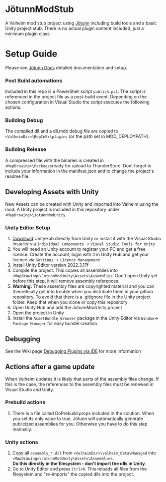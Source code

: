 # JötunnModStub

A Valheim mod stub project using [Jötunn](https://github.com/Valheim-Modding/Jotunn) including build tools and a basic Unity project stub.
There is no actual plugin content included, just a minimum plugin class. 

#  Setup Guide

Please see [Jötunn Docs](https://valheim-modding.github.io/Jotunn/guides/overview.html) detailed documentation and setup.

### Post Build automations

Included in this repo is a PowerShell script `publish.ps1`.
The script is referenced in the project file as a post-build event.
Depending on the chosen configuration in Visual Studio the script executes the following actions.

### Building Debug

The compiled dll and a dll.mdb debug file are copied to `<ValheimDir>\BepInEx\plugins` (or the path set in MOD_DEPLOYPATH).

### Building Release

A compressed file with the binaries is created in `<MapDrawing>\Packages`ready for upload to ThunderStore.
Dont forget to include your information in the manifest.json and to change the project's readme file.

## Developing Assets with Unity

New Assets can be created with Unity and imported into Valheim using the mod.
A Unity project is included in this repository under `<MapDrawing>\JotunnModUnity`.

### Unity Editor Setup

1. [Download](https://public-cdn.cloud.unity3d.com/hub/prod/UnityHubSetup.exe) UnityHub directly from Unity or install it with the Visual Studio Installer via `Individual Components` -> `Visual Studio Tools for Unity`
2. You will need an Unity account to register your PC and get a free licence. Create the account, login with it in Unity Hub and get your licence via `Settings` -> `Licence Management`
3. Install Unity Editor version 2022.3.17f
4. Compile the project. This copies all assemblies into `<MapDrawing>\JotunnModUnity\Assets\Assemblies`. Don't open Unity yet before this step, it will remove assembly references.
5. **Warning:** These assembly files are copyrighted material and you can theoretically get into trouble when you distribute them in your github repository. To avoid that there is a .gitignore file in the Unity project folder. Keep that when you clone or copy this repository
6. Open Unity Hub and add the JotunnModUnity project
7. Open the project in Unity
8. Install the `AssetBundle Browser` package in the Unity Editor via `Window`-> `Package Manager` for easy bundle creation

## Debugging

See the Wiki page [Debugging Plugins via IDE](https://github.com/Valheim-Modding/Wiki/wiki/Debugging-Plugins-via-IDE) for more information

## Actions after a game update

When Valheim updates it is likely that parts of the assembly files change.
If this is the case, the references to the assembly files must be renewed in Visual Studio and Unity.

### Prebuild actions

1. There is a file called DoPrebuild.props included in the solution. When you set its only value to true, Jötunn will automatically generate publicized assemblies for you. Otherwise you have to do this step manually.

### Unity actions

1. Copy all `assembly_*.dll` from `<ValheimDir>\valheim_Data\Managed` into `<MapDrawing>\JotunnModUnity\Assets\Assemblies`. <br />
  **Do this directly in the filesystem - don't import the dlls in Unity**.
2. Go to Unity Editor and press `Ctrl+R`. This reloads all files from the filesystem and "re-imports" the copied dlls into the project.
